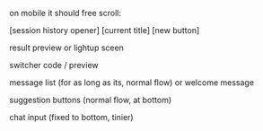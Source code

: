 on mobile it should free scroll:

[session history opener] [current title] [new button]

result preview or lightup sceen

switcher code / preview

message list (for as long as its, normal flow) or welcome message

suggestion buttons (normal flow, at bottom)

chat input (fixed to bottom, tinier)
